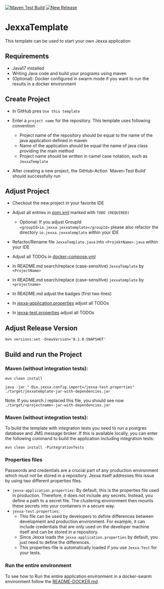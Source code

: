 [![Maven Test Build](https://github.com/repplix/JexxaTemplate/actions/workflows/mavenBuild.yml/badge.svg)](https://github.com/repplix/JexxaTemplate/actions/workflows/mavenBuild.yml)
[![New Release](https://github.com/repplix/JexxaTemplate/actions/workflows/newRelease.yml/badge.svg)](https://github.com/repplix/JexxaTemplate/actions/workflows/newRelease.yml)

# JexxaTemplate
This template can be used to start your own Jexxa application 

## Requirements
* Java17 installed
* Writing Java code and build your programs using maven
* (Optional): Docker configured in swarm mode if you want to run the results in a docker environment  

## Create Project
- In GitHub pres `Use this template` 

- Enter a `project name` for the repository. This template uses following convention
  - Project name of the repository should be equal to the name of the java application defined in maven 
  - Name of the application should be equal the name of java class providing the main method 
  - Project name should be written in camel case notation, such as `JexxaTemplate`

- After creating a new project, the GitHub-Action `Maven-Test Build' should successfully run 

## Adjust Project 
- Checkout the new project in your favorite IDE 

- Adjust all entries in [pom.xml](pom.xml) marked with `TODO (REQUIRED)`
  - Optional: If you adjust GroupId `<groupId>io.jexxa.jexxatemplate</groupId>` please also refactor the directory `io.jexxa.jexxatemplate` within your IDE

- Refactor/Rename file `JexxaTemplate.java` into `<ProjektName>.java` within your IDE
- Adjust all TODOs in [docker-compose.yml](deploy/docker-compose.yml)
- In README.md search/replace (case-sensitive) `JexxaTemplate` by `<ProjectName>`
- In README.md search/replace (case-sensitive) `jexxatemplate` by `<projectname>`
- In README.md adjust the badges (first two lines)
- In [jexxa-application.properties](src/main/resources/jexxa-application.properties) adjust all TODOs
- In [jexxa-test.properties](src/main/resources/jexxa-test.properties) adjust all TODOs


## Adjust Release Version

```shell
mvn versions:set -DnewVersion='0.1.0-SNAPSHOT'
```

## Build and run the Project

### Maven (without integration tests):
```shell
mvn clean install

java -jar "-Dio.jexxa.config.import=/jexxa-test.properties" ./target/jexxatemplate-jar-with-dependencies.jar
```
Note: If you search / replaced this file, you should see now `./target/<projectname>-jar-with-dependencies.jar`

### Maven (without integration tests):
To build the template with integration tests you need to run a postgres database and JMS message broker. 
If this is available locally, you can enter the following command to build the application including integration tests: 

```shell
mvn clean install -PintegrationTests
```

### Properties files

Passwords and credentials are a crucial part of any production environment which must not be stored in a repository.
Jexxa itself addresses this issue by using two different properties files.
- `jexxa-application.properties`: By default, this is the properties file used in production. Therefore, it does not
  include any secrets. Instead, you define a path to a secret file. The clustering environment then mounts these secrets
  into your containers in a secure way.
- `jexxa-test.properties`: 
  - This file can be used by developers to define differences between development and production environment.
    For example, it can include credentials that are only used on the developer machine itself and can be stored in a repository. 
  - Since Jexxa loads the `jexxa-application.properties` by default, you just need to define the differences.
  - This properties-file is automatically loaded if you use `Jexxa-Test` for your tests. 

### Run the entire environment 
To see how to Run the entire application environment in a docker-swarm environment follow the [README-DOCKER.md](README-DOCKER.md).
